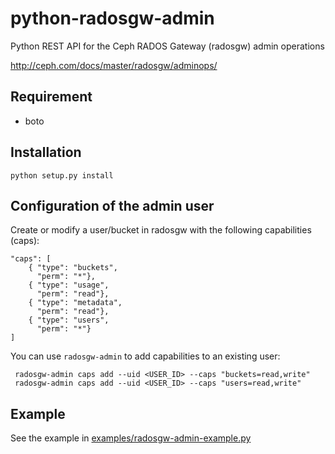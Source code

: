 # python-radosgw-admin

Python REST API for the Ceph RADOS Gateway (radosgw) admin operations

http://ceph.com/docs/master/radosgw/adminops/

## Requirement

- boto

## Installation

    python setup.py install

## Configuration of the admin user

Create or modify a user/bucket in radosgw with the following capabilities (caps):

    "caps": [
        { "type": "buckets",
          "perm": "*"},
        { "type": "usage",
          "perm": "read"},
        { "type": "metadata",
          "perm": "read"},
        { "type": "users",
          "perm": "*"}
    ]

You can use `radosgw-admin` to add capabilities to an existing user:

     radosgw-admin caps add --uid <USER_ID> --caps "buckets=read,write"
     radosgw-admin caps add --uid <USER_ID> --caps "users=read,write"

## Example

See the example in [examples/radosgw-admin-example.py](https://github.com/valerytschopp/python-radosgw-admin/blob/master/examples/radosgw-admin-example.py)

